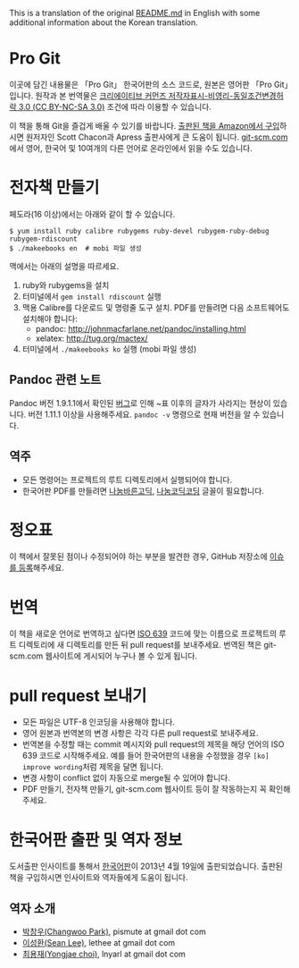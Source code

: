This is a translation of the original [README.md](../README.md) in English with
some additional information about the Korean translation.

# Pro Git

이곳에 담긴 내용물은 「Pro Git」 한국어판의 소스 코드로, 원본은 영어판 「Pro Git」입니다. 원작과
본 번역물은 [크리에이티브 커먼즈 저작자표시-비영리-동일조건변경허락 3.0 (CC BY-NC-SA
3.0)](https://creativecommons.org/licenses/by-nc-sa/3.0/) 조건에 따라 이용할 수
있습니다.

이 책을 통해 Git을 즐겁게 배울 수 있기를 바랍니다. [출판된 책을 Amazon에서 구입](http://tinyurl.com/amazonprogit)하시면
원저자인 Scott Chacon과 Apress 출판사에게 큰 도움이 됩니다.
[git-scm.com](http://git-scm.com/book/)에서 영어, 한국어 및 10여개의 다른 언어로 온라인에서
읽을 수도 있습니다.

# 전자책 만들기

페도라(16 이상)에서는 아래와 같이 할 수 있습니다.

    $ yum install ruby calibre rubygems ruby-devel rubygem-ruby-debug rubygem-rdiscount
    $ ./makeebooks en  # mobi 파일 생성

맥에서는 아래의 설명을 따르세요.

1. ruby와 rubygems을 설치
2. 터미널에서 `gem install rdiscount` 실행
3. 맥용 Calibre를 다운로드 및 명령줄 도구 설치. PDF를 만들려면 다음 소프트웨어도 설치해야 합니다:
    * pandoc: http://johnmacfarlane.net/pandoc/installing.html
    * xelatex: http://tug.org/mactex/
4. 터미널에서 `./makeebooks ko` 실행 (mobi 파일 생성)

## Pandoc 관련 노트

Pandoc 버전 1.9.1.1에서 확인된 [버그](https://github.com/jgm/pandoc/issues/964)로 인해
~표 이후의 글자가 사라지는 현상이 있습니다. 버전 1.11.1 이상을 사용해주세요. `pandoc -v` 명령으로
현재 버전을 알 수 있습니다.

## 역주

* 모든 명령어는 프로젝트의 루트 디렉토리에서 실행되어야 합니다.
* 한국어판 PDF를 만들려면 [나눔바른고딕](http://hangeul.naver.com),
  [나눔코딕코딩](http://dev.naver.com/projects/nanumfont/download) 글꼴이 필요합니다.

# 정오표

이 책에서 잘못된 점이나 수정되어야 하는 부분을 발견한 경우, GitHub 저장소에 [이슈를
등록](https://github.com/progit/progit/issues/new)해주세요.

# 번역

이 책을 새로운 언어로 번역하고 싶다면 [ISO 639](http://en.wikipedia.org/wiki/List_of_ISO_639-1_codes)
코드에 맞는 이름으로 프로젝트의 루트 디렉토리에 새 디렉토리를 만든 뒤 pull request를 보내주세요.
번역된 책은 git-scm.com 웹사이트에 게시되어 누구나 볼 수 있게 됩니다.

# pull request 보내기

* 모든 파일은 UTF-8 인코딩을 사용해야 합니다.
* 영어 원본과 번역본의 변경 사항은 각각 다른 pull request로 보내주세요.
* 번역본을 수정할 때는 commit 메시지와 pull request의 제목을 해당 언어의 ISO 639 코드로
  시작해주세요. 예를 들어 한국어판의 내용을 수정했을 경우 `[ko] improve wording`처럼 제목을
  달면 됩니다.
* 변경 사항이 conflict 없이 자동으로 merge될 수 있어야 합니다.
* PDF 만들기, 전자책 만들기, git-scm.com 웹사이트 등이 잘 작동하는지 꼭 확인해주세요.

# 한국어판 출판 및 역자 정보

도서출판 인사이트를 통해서
[한국어판](http://www.insightbook.co.kr/books/programming-insight/프로-git)이
2013년 4월 19일에 출판되었습니다. 출판된 책을 구입하시면 인사이트와 역자들에게 도움이 됩니다.

## 역자 소개

* [박창우(Changwoo Park)](https://github.com/pismute), pismute at gmail dot com
* [이성환(Sean Lee)](https://github.com/lethee), lethee at gmail dot com
* [최용재(Yongjae choi)](https://github.com/lnyarl), lnyarl at gmail dot com
